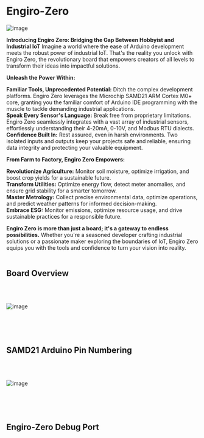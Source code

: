 # Engiro-Zero

![image](https://github.com/Wondernica/Engiro-Zero/assets/25891208/41564253-9d37-456f-9a4e-031297aa6d02)

<b>Introducing Engiro Zero: Bridging the Gap Between Hobbyist and Industrial IoT</b>
Imagine a world where the ease of Arduino development meets the robust power of industrial IoT. That's the reality you unlock with Engiro Zero, the revolutionary board that empowers creators of all levels to transform their ideas into impactful solutions.<br>

<b>Unleash the Power Within:</b><br>

<b>Familiar Tools, Unprecedented Potential:</b> Ditch the complex development platforms. Engiro Zero leverages the Microchip SAMD21 ARM Cortex M0+ core, granting you the familiar comfort of Arduino IDE programming with the muscle to tackle demanding industrial applications.<br>
<b>Speak Every Sensor's Language:</b> Break free from proprietary limitations. Engiro Zero seamlessly integrates with a vast array of industrial sensors, effortlessly understanding their 4-20mA, 0-10V, and Modbus RTU dialects.<br>
<b>Confidence Built In:</b> Rest assured, even in harsh environments. Two isolated inputs and outputs keep your projects safe and reliable, ensuring data integrity and protecting your valuable equipment.

<b>From Farm to Factory, Engiro Zero Empowers:</b>

<b>Revolutionize Agriculture:</b> Monitor soil moisture, optimize irrigation, and boost crop yields for a sustainable future.<br>
<b>Transform Utilities:</b> Optimize energy flow, detect meter anomalies, and ensure grid stability for a smarter tomorrow.<br>
<b>Master Metrology:</b> Collect precise environmental data, optimize operations, and predict weather patterns for informed decision-making.<br>
<b>Embrace ESG:</b> Monitor emissions, optimize resource usage, and drive sustainable practices for a responsible future.<br>

<b>Engiro Zero is more than just a board; it's a gateway to endless possibilities.</b> Whether you're a seasoned developer crafting industrial solutions or a passionate maker exploring the boundaries of IoT, Engiro Zero equips you with the tools and confidence to turn your vision into reality.<br><br>

<b><h2>Board Overview</h2></b><br><br>

![image](https://github.com/Wondernica/Engiro-Zero/assets/25891208/b8060e15-c19c-49cc-af57-4aaadbdceb14)

<br><br><br>

<b><h2>SAMD21 Arduino Pin Numbering</h2></b><br><br>

![image](https://github.com/Wondernica/Engiro-Zero/assets/25891208/a99fbe41-152a-438e-a10c-35d27d8f2b3b)

<br><br><br>

<b><h2>Engiro-Zero Debug Port</h2></b><br><br>







